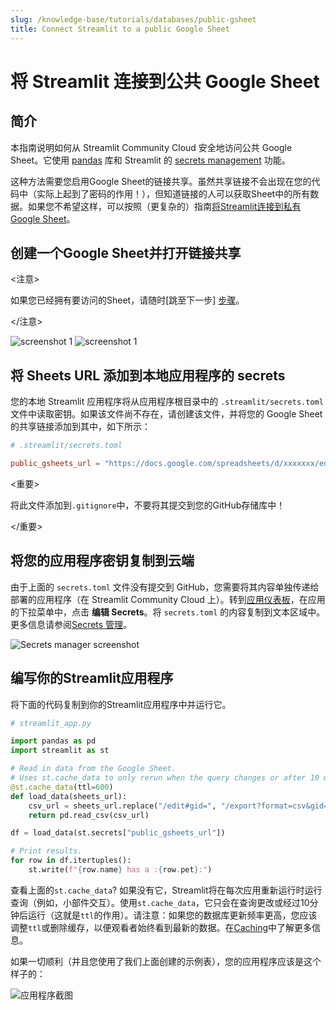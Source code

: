 ```yaml
---
slug: /knowledge-base/tutorials/databases/public-gsheet
title: Connect Streamlit to a public Google Sheet
---
```


# 将 Streamlit 连接到公共 Google Sheet

## 简介

本指南说明如何从 Streamlit Community Cloud 安全地访问公共 Google Sheet。它使用 [pandas](https://pandas.pydata.org/) 库和 Streamlit 的 [secrets management](/streamlit-community-cloud/get-started/deploy-an-app/connect-to-data-sources/secrets-management) 功能。

这种方法需要您启用Google Sheet的链接共享。虽然共享链接不会出现在您的代码中（实际上起到了密码的作用！），但知道链接的人可以获取Sheet中的所有数据。如果您不希望这样，可以按照（更复杂的）指南[将Streamlit连接到私有Google Sheet](private-gsheet)。

## 创建一个Google Sheet并打开链接共享

<注意>

如果您已经拥有要访问的Sheet，请随时[跳至下一步]
[步骤](#add-the-sheets-url-to-your-local-app-secrets)。

</注意>

<Flex>
<Image alt="screenshot 1" src="/images/databases/public-gsheet-1.png" />
<Image alt="screenshot 1" src="/images/databases/public-gsheet-2.png" />
</Flex>

## 将 Sheets URL 添加到本地应用程序的 secrets

您的本地 Streamlit 应用程序将从应用程序根目录中的 `.streamlit/secrets.toml` 文件中读取密钥。如果该文件尚不存在，请创建该文件，并将您的 Google Sheet 的共享链接添加到其中，如下所示：

```toml
# .streamlit/secrets.toml

public_gsheets_url = "https://docs.google.com/spreadsheets/d/xxxxxxx/edit#gid=0"
```

<重要>

将此文件添加到`.gitignore`中，不要将其提交到您的GitHub存储库中！

</重要>

## 将您的应用程序密钥复制到云端

由于上面的 `secrets.toml` 文件没有提交到 GitHub，您需要将其内容单独传递给部署的应用程序（在 Streamlit Community Cloud 上）。转到[应用仪表板](https://share.streamlit.io/)，在应用的下拉菜单中，点击 **编辑 Secrets**。将 `secrets.toml` 的内容复制到文本区域中。更多信息请参阅[Secrets 管理](/streamlit-community-cloud/get-started/deploy-an-app/connect-to-data-sources/secrets-management)。

![Secrets manager screenshot](/images/databases/edit-secrets.png)

## 编写你的Streamlit应用程序

将下面的代码复制到你的Streamlit应用程序中并运行它。

```python
# streamlit_app.py

import pandas as pd
import streamlit as st

# Read in data from the Google Sheet.
# Uses st.cache_data to only rerun when the query changes or after 10 min.
@st.cache_data(ttl=600)
def load_data(sheets_url):
    csv_url = sheets_url.replace("/edit#gid=", "/export?format=csv&gid=")
    return pd.read_csv(csv_url)

df = load_data(st.secrets["public_gsheets_url"])

# Print results.
for row in df.itertuples():
    st.write(f"{row.name} has a :{row.pet}:")
```

查看上面的`st.cache_data`? 如果没有它，Streamlit将在每次应用重新运行时运行查询（例如，小部件交互）。使用`st.cache_data`，它只会在查询更改或经过10分钟后运行（这就是`ttl`的作用）。请注意：如果您的数据库更新频率更高，您应该调整`ttl`或删除缓存，以便观看者始终看到最新的数据。在[Caching](/library/advanced-features/caching)中了解更多信息。

如果一切顺利（并且您使用了我们上面创建的示例表），您的应用程序应该是这个样子的：

![应用程序截图](/images/databases/streamlit-app.png)